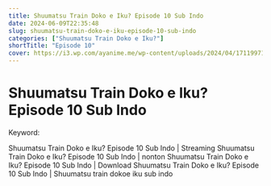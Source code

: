 ```yaml
---
title: Shuumatsu Train Doko e Iku? Episode 10 Sub Indo
date: 2024-06-09T22:35:48
slug: shuumatsu-train-doko-e-iku-episode-10-sub-indo
categories: ["Shuumatsu Train Doko e Iku?"]
shortTitle: "Episode 10"
cover: https://i3.wp.com/ayanime.me/wp-content/uploads/2024/04/1711997161-8309-137451.jpg
---
```


# Shuumatsu Train Doko e Iku? Episode 10 Sub Indo

<iframe-loader iframe-src1="https://play.ayanime.me/include/fluidplayer/fluidplayer.php?VideoSrc1=https%3A%2F%2Fdrive.google.com%2Ffile%2Fd%2F12yrGKwDBRARmVwTsK-e194XFpjEjbD6I%2Fpreview&VideoType1=video%2Fmp4&VideoQuality1=480p&VideoSrc2=https%3A%2F%2Fdrive.google.com%2Ffile%2Fd%2F13qNvlcBe9unHC8y9mNs-8z0LFiG8ADpt%2Fpreview&VideoType2=video%2Fmp4&VideoQuality2=720p&VideoSrc3=https%3A%2F%2Fdrive.google.com%2Ffile%2Fd%2F1ZMLsJBDAn6nQgaO6YgryFUktDqnoYgXw%2Fpreview&VideoType3=video%2Fmp4&VideoQuality3=1080p&VideoSrc4=&VideoType4=&VideoQuality4=&VideoPoster=&VideoTrack1=&kind1=&srclang1=&label1=&default1=&VideoTrack2=&kind2=&srclang2=&label2=&default2=&player=fluid+player&server=Drive+API&api=&width=100%25&height=900px" iframe-src2="https://drive.google.com/file/d/1ZMLsJBDAn6nQgaO6YgryFUktDqnoYgXw/preview"></iframe-loader>

Keyword:
<p>Shuumatsu Train Doko e Iku? Episode 10 Sub Indo | Streaming Shuumatsu Train Doko e Iku? Episode 10 Sub Indo | nonton Shuumatsu Train Doko e Iku? Episode 10 Sub Indo | Download Shuumatsu Train Doko e Iku? Episode 10 Sub Indo | Shuumatsu train dokoe iku sub indo</p>

